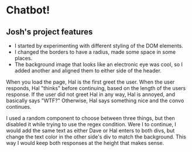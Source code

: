 # Chatbot!

## Josh's project features

* I started by experimenting with different styling of the DOM elements. 
* I changed the borders to have a radius, made some space in some places. 
* The background image that looks like an electronic eye was cool, so I added another and aligned them to either side of the header. 

When you load the page, Hal is the first greet the user. When the user responds, Hal "thinks" before continuing, based on the length of the users response. If the user did not greet Hal in any way, Hal is annoyed, and basically says "WTF?" Otherwise, Hal says something nice and the convo continues. 

I used a random component to choose between three things, but then disabled it while trying to use the regex condition. Were I to continue, I would add the same text as either Dave or Hal enters to both divs, but change the text color in the other side's div to match the background. This way I would keep both responses at the height that makes sense.

